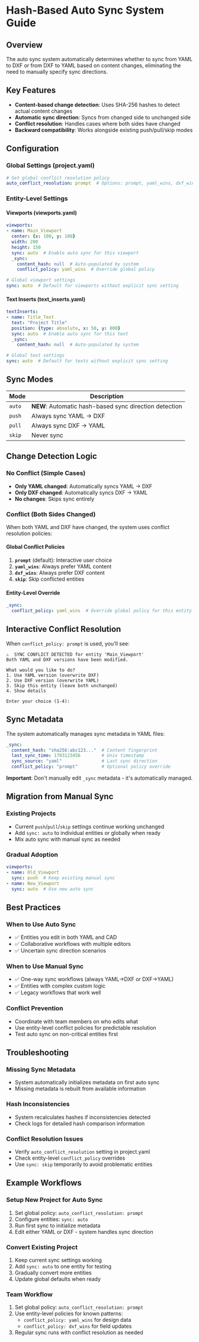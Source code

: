 # Hash-Based Auto Sync System Guide

## Overview

The auto sync system automatically determines whether to sync from YAML to DXF or from DXF to YAML based on content changes, eliminating the need to manually specify sync directions.

## Key Features

- **Content-based change detection**: Uses SHA-256 hashes to detect actual content changes
- **Automatic sync direction**: Syncs from changed side to unchanged side
- **Conflict resolution**: Handles cases where both sides have changed
- **Backward compatibility**: Works alongside existing push/pull/skip modes

## Configuration

### Global Settings (project.yaml)

```yaml
# Set global conflict resolution policy
auto_conflict_resolution: prompt  # Options: prompt, yaml_wins, dxf_wins, skip
```

### Entity-Level Settings

#### Viewports (viewports.yaml)

```yaml
viewports:
- name: Main_Viewport
  center: {x: 100, y: 100}
  width: 200
  height: 150
  sync: auto  # Enable auto sync for this viewport
  _sync:
    content_hash: null  # Auto-populated by system
    conflict_policy: yaml_wins  # Override global policy

# Global viewport settings
sync: auto  # Default for viewports without explicit sync setting
```

#### Text Inserts (text_inserts.yaml)

```yaml
textInserts:
- name: Title_Text
  text: "Project Title"
  position: {type: absolute, x: 50, y: 800}
  sync: auto  # Enable auto sync for this text
  _sync:
    content_hash: null  # Auto-populated by system

# Global text settings
sync: auto  # Default for texts without explicit sync setting
```

## Sync Modes

| Mode | Description |
|------|-------------|
| `auto` | **NEW**: Automatic hash-based sync direction detection |
| `push` | Always sync YAML → DXF |
| `pull` | Always sync DXF → YAML |
| `skip` | Never sync |

## Change Detection Logic

### No Conflict (Simple Cases)
- **Only YAML changed**: Automatically syncs YAML → DXF
- **Only DXF changed**: Automatically syncs DXF → YAML
- **No changes**: Skips sync entirely

### Conflict (Both Sides Changed)
When both YAML and DXF have changed, the system uses conflict resolution policies:

#### Global Conflict Policies
1. **`prompt`** (default): Interactive user choice
2. **`yaml_wins`**: Always prefer YAML content
3. **`dxf_wins`**: Always prefer DXF content
4. **`skip`**: Skip conflicted entities

#### Entity-Level Override
```yaml
_sync:
  conflict_policy: yaml_wins  # Override global policy for this entity
```

## Interactive Conflict Resolution

When `conflict_policy: prompt` is used, you'll see:

```
⚠️  SYNC CONFLICT DETECTED for entity 'Main_Viewport'
Both YAML and DXF versions have been modified.

What would you like to do?
1. Use YAML version (overwrite DXF)
2. Use DXF version (overwrite YAML)
3. Skip this entity (leave both unchanged)
4. Show details

Enter your choice (1-4):
```

## Sync Metadata

The system automatically manages sync metadata in YAML files:

```yaml
_sync:
  content_hash: "sha256:abc123..."  # Content fingerprint
  last_sync_time: 1703123456        # Unix timestamp
  sync_source: "yaml"               # Last sync direction
  conflict_policy: "prompt"         # Optional policy override
```

**Important**: Don't manually edit `_sync` metadata - it's automatically managed.

## Migration from Manual Sync

### Existing Projects
- Current `push`/`pull`/`skip` settings continue working unchanged
- Add `sync: auto` to individual entities or globally when ready
- Mix auto sync with manual sync as needed

### Gradual Adoption
```yaml
viewports:
- name: Old_Viewport
  sync: push  # Keep existing manual sync
- name: New_Viewport
  sync: auto  # Use new auto sync
```

## Best Practices

### When to Use Auto Sync
- ✅ Entities you edit in both YAML and CAD
- ✅ Collaborative workflows with multiple editors
- ✅ Uncertain sync direction scenarios

### When to Use Manual Sync
- ✅ One-way sync workflows (always YAML→DXF or DXF→YAML)
- ✅ Entities with complex custom logic
- ✅ Legacy workflows that work well

### Conflict Prevention
- Coordinate with team members on who edits what
- Use entity-level conflict policies for predictable resolution
- Test auto sync on non-critical entities first

## Troubleshooting

### Missing Sync Metadata
- System automatically initializes metadata on first auto sync
- Missing metadata is rebuilt from available information

### Hash Inconsistencies
- System recalculates hashes if inconsistencies detected
- Check logs for detailed hash comparison information

### Conflict Resolution Issues
- Verify `auto_conflict_resolution` setting in project.yaml
- Check entity-level `conflict_policy` overrides
- Use `sync: skip` temporarily to avoid problematic entities

## Example Workflows

### Setup New Project for Auto Sync
1. Set global policy: `auto_conflict_resolution: prompt`
2. Configure entities: `sync: auto`
3. Run first sync to initialize metadata
4. Edit either YAML or DXF - system handles sync direction

### Convert Existing Project
1. Keep current sync settings working
2. Add `sync: auto` to one entity for testing
3. Gradually convert more entities
4. Update global defaults when ready

### Team Workflow
1. Set global policy: `auto_conflict_resolution: prompt`
2. Use entity-level policies for known patterns:
   - `conflict_policy: yaml_wins` for design data
   - `conflict_policy: dxf_wins` for field updates
3. Regular sync runs with conflict resolution as needed
